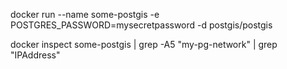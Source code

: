 docker run --name some-postgis -e POSTGRES_PASSWORD=mysecretpassword -d postgis/postgis

docker inspect some-postgis | grep -A5 "my-pg-network" | grep "IPAddress"